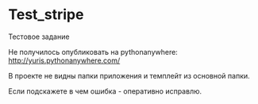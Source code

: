 # Test_stripe
Тестовое задание

Не получилось опубликовать на pythonanywhere: http://yuris.pythonanywhere.com/

В проекте не видны папки приложения и темплейт из основной папки.

Если подскажете в чем ошибка - оперативно исправлю.
